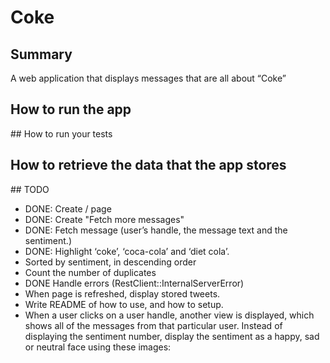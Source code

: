 
# Coke

## Summary

A web application that displays messages that are all about “Coke”

## How to run the app


## How to run your tests


## How to retrieve the data that the app stores

## TODO

- DONE: Create / page
- DONE: Create "Fetch more messages"
- DONE: Fetch message (user’s handle, the message text and the sentiment.)
- DONE: Highlight ‘coke’, ‘coca-cola’ and ‘diet cola’.
- Sorted by sentiment, in descending order
- Count the number of duplicates
- DONE Handle errors (RestClient::InternalServerError)
- When page is refreshed, display stored tweets.
- Write README of how to use, and how to setup.
- When a user clicks on a user handle, another view is displayed, which shows all of the messages from that particular user.
Instead of displaying the sentiment number, display the sentiment as a happy, sad or neutral face using these images:
